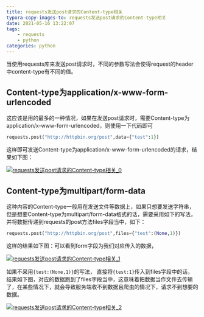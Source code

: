 ```yaml
---
title: requests发送post请求的Content-type相关
typora-copy-images-to: requests发送post请求的Content-type相关
date: 2021-05-16 13:22:07
tags:
    - requests
    - python
categories: python
---
```


当使用requests库来发送post请求时，不同的参数写法会使得request的header中content-type有不同的值。

## Content-type为application/x-www-form-urlencoded

这应该是用的最多的一种情况，如果在发送post请求时，需要Content-type为application/x-www-form-urlencoded，则使用一下代码即可
<!-- more -->
```python
requests.post("http://httpbin.org/post",data={"test":1})
```

这样即可发送Content-type为application/x-www-form-urlencoded的请求，结果如下图：

[![requests发送post请求的Content-type相关_0](https://z3.ax1x.com/2021/05/16/gchLLt.png)](https://imgtu.com/i/gchLLt)

## Content-type为multipart/form-data

这种内容的Content-type一般用在发送文件等数据上，如果只想要发送字符串，但是想要Content-type为multipart/form-data格式的话，需要采用如下的写法，并将数据传递到requests的post方法files字段当中，如下：

```python
requests.post("http://httpbin.org/post",files={"test":(None,1)})
```

这样的结果如下图：可以看到form字段为我们对应传入的数据，

[![requests发送post请求的Content-type相关_1](https://z3.ax1x.com/2021/05/16/gchXeP.png)](https://imgtu.com/i/gchXeP)

如果不采用`{test:(None,1)}`的写法， 直接将`{test:1}`传入到files字段中的话，结果如下图，对应的数据跑到了files字段当中，这意味着把数据当作文件去传输了，在某些情况下，就会导致服务端收不到数据且爬虫的情况下，请求不到想要的数据。

[![requests发送post请求的Content-type相关_2](https://z3.ax1x.com/2021/05/16/gchjdf.png)](https://imgtu.com/i/gchjdf)

